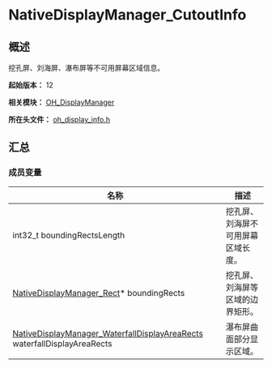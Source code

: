 # NativeDisplayManager_CutoutInfo

## 概述

挖孔屏、刘海屏、瀑布屏等不可用屏幕区域信息。

**起始版本：** 12

**相关模块：** [OH_DisplayManager](capi-oh-displaymanager.md)

**所在头文件：** [oh_display_info.h](capi-oh-display-info-h.md)

## 汇总

### 成员变量

| 名称 | 描述 |
| -- | -- |
| int32_t boundingRectsLength | 挖孔屏、刘海屏不可用屏幕区域长度。 |
| [NativeDisplayManager_Rect](capi-nativedisplaymanager-rect)* boundingRects | 挖孔屏、刘海屏等区域的边界矩形。 |
| [NativeDisplayManager_WaterfallDisplayAreaRects](capi-nativedisplaymanager-waterfalldisplayarearects) waterfallDisplayAreaRects | 瀑布屏曲面部分显示区域。 |


